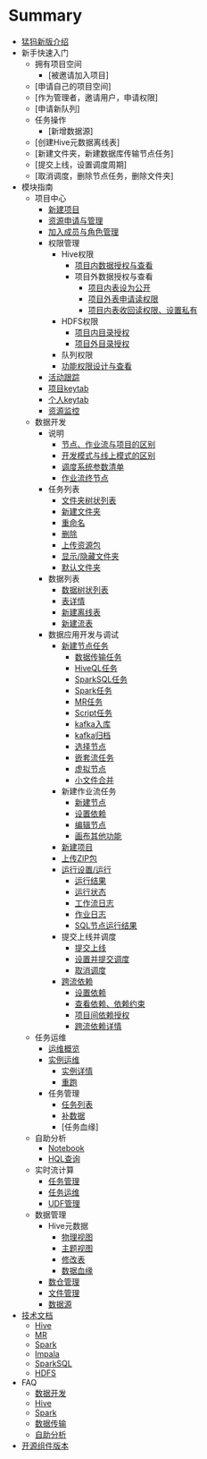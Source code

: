 # Summary

* [猛犸新版介绍](intro/1.md)
* 新手快速入门
    * 拥有项目空间
        * [被邀请加入项目]
	* [申请自己的项目空间]
	* [作为管理者，邀请用户，申请权限]
	* [申请新队列]
    * 任务操作
        * [新增数据源]
	* [创建Hive元数据离线表]
	* [新建文件夹，新建数据库传输节点任务]
	* [提交上线，设置调度周期]
	* [取消调度，删除节点任务，删除文件夹]
* 模块指南
    * 项目中心
        * [新建项目](proj/1.md)
        * [资源申请与管理](proj/2.md)
        * [加入成员与角色管理](proj/3.md)
        * 权限管理
            * Hive权限
                * [项目内数据授权与查看](proj/data/1.md)
                * 项目外数据授权与查看
                    * [项目内表设为公开](proj/data/2.md)
                    * [项目外表申请读权限](proj/data/3.md)
                    * [项目内表收回读权限、设置私有](proj/data/4.md)
            * HDFS权限
                * [项目内目录授权](proj/data/5.md)
                * [项目外目录授权](proj/data/6.md)
            * 队列权限
            * [功能权限设计与查看](proj/func/1.md)
        * [活动跟踪](proj/5.md)
        * [项目keytab](proj/6.md)
        * [个人keytab](proj/7.md)
        * [资源监控](proj/8.md)
    * 数据开发
        * 说明
            * [节点、作业流与项目的区别](desc/job/1.md)
            * [开发模式与线上模式的区别](desc/de/1.md)
            * [调度系统参数清单](desc/azkaban.md)
            * [作业流终节点](desc/job/noop.md)
        * 任务列表
            * [文件夹树状列表](dev/dirmgr/joblist.md)
            * [新建文件夹](dev/dirmgr/createfile.md)
            * [重命名](dev/dirmgr/rename.md)
            * [删除](dev/dirmgr/delete.md)
            * [上传资源包](dev/dirmgr/uploadSourceZip.md)
            * [显示/隐藏文件夹](dev/dirmgr/hide.md)
            * [默认文件夹](dev/dirmgr/default.md)
        * 数据列表
            * [数据树状列表](dev/dirmgr/datalist.md)
            * [表详情](dev/dirmgr/tabledetail.md)
            * [新建离线表](dev/dirmgr/createtable2.md)
            * [新建流表](dev/dirmgr/createtable.md)
        * 数据应用开发与调试
            * [新建节点任务](dev/job/new.md)
                * [数据传输任务](dev/job/sqoop.md)
                * [HiveQL任务](dev/job/hiveql.md)
                * [SparkSQL任务](dev/job/sparksql.md)
                * [Spark任务](dev/job/spark.md)
                * [MR任务](dev/job/mapreduce.md)
                * [Script任务](dev/job/script.md)
                * [kafka入库](dev/job/kafka/1.md)
                * [kafka归档](dev/job/kafka/2.md)
                * [选择节点](dev/job/choose.md)
                * [嵌套流任务](dev/job/nest.md)
                * [虚拟节点](dev/job/null.md)
                * [小文件合并](dev/filemerge/xiao-wen-jian-he-bing.md)
            * 新建作业流任务
                * [新建节点](dev/flow/graph/create.md)
                * [设置依赖](dev/flow/graph/dependencies.md)
                * [编辑节点](dev/flow/graph/edit.md)
                * [画布其他功能](dev/flow/graph/other.md)
            * [新建项目](dev/jobmgr/4.md)
            * [上传ZIP包](dev/jobmgr/5.md)
            * [运行设置/运行](dev/jobexec/execute.md)
                * [运行结果](dev/jobexec/histories/result.md)
                * [运行状态](dev/jobexec/histories/status.md)
                * [工作流日志](dev/jobexec/histories/flow.md)
                * [作业日志](dev/jobexec/histories/node.md)
                * [SQL节点运行结果](dev/jobexec/histories/sql.md)
            * 提交上线并调度
                * [提交上线](dev/schedule/submit.md)
                * [设置并提交调度](dev/schedule/schedule.md)
                * [取消调度](dev/schedule/cancel.md)
            * [跨流依赖](dev/schedule/flowdepend.md)
                * [设置依赖](dev/schedule/flowdepend-1.md)
                * [查看依赖、依赖约束](dev/schedule/flowdepend-2.md)
                * [项目间依赖授权](dev/schedule/flowdepend-3.md)
                * [跨流依赖详情](dev/schedule/flowdepend-4.md)
    * 任务运维
        * [运维概览]()
        * [实例运维](ops/1.md)
            * [实例详情](ops/detail/detail.md)
            * [重跑](ops/job/1.md)
        * 任务管理
            * [任务列表](ops/2.md)
            * [补数据](ops/job/2.md)
            * [任务血缘]
    * 自助分析
        * [Notebook](query/notebook.md)
        * [HQL查询](query/query.md)
    * 实时流计算
        * [任务管理](sloth/job.md)
        * [任务运维](sloth/online.md)
        * [UDF管理](sloth/udf.md)
    * 数据管理
        * Hive元数据
            * [物理视图](data/hivemeta.md)
            * [主题视图](data/subject.md)
            * [修改表](data/modifytbl.md)
            * [数据血缘](data/lingage.md)
        * [数仓管理](data/subject.md)
        * [文件管理](data/hdfsys.md)
        * [数据源](data/2.md)
* [技术文档](tech.md)
    * [Hive](tech/hive.md)
    * [MR](tech/mr.md)
    * [Spark](tech/spark.md)
    * [Impala](tech/impala.md)
    * [SparkSQL](tech/sparksql.md)
    * [HDFS](tech/hdfs.md)
* FAQ
    * [数据开发](FAQ/dev.md)
    * [Hive](FAQ/hive.md)
    * [Spark](FAQ/spark.md)
    * [数据传输](FAQ/sqoop.md)
    * [自助分析](FAQ/query.md)
* [开源组件版本](version.md)

